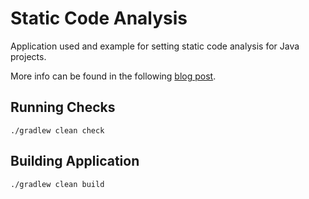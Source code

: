 # Static Code Analysis

Application used and example for setting static code analysis for Java projects.

More info can be found in the following [blog post](https://medium.com/@mladen.bolic/setting-up-static-code-analysis-for-java-3428dc79f7f9). 


## Running Checks

    ./gradlew clean check
    
## Building Application

    ./gradlew clean build
